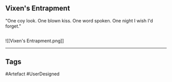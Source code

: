 ## Vixen's Entrapment
"One coy look. One blown kiss. One word spoken.
One night I wish I'd forget."
## 
![[Vixen's Entrapment.png]]

---
## Tags
#Artefact
#UserDesigned 